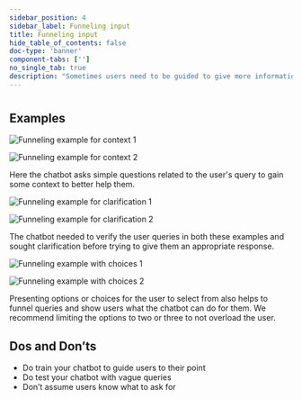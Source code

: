 ```yaml
---
sidebar_position: 4
sidebar_label: Funneling input
title: Funneling input
hide_table_of_contents: false
doc-type: 'banner'
component-tabs: ['']
no_single_tab: true
description: "Sometimes users need to be guided to give more information to get the most accurate and appropriate response. This involves funneling user input by giving them options and asking questions. However, asking too many questions to get to the user’s real intent can be time-consuming and frustrating. After a few attempts, chatbots should be trained to either admit defeat gracefully or hand them off to someone that can help."
---
```


# 

## Examples 

![Funneling example for context 1](https://www.figma.com/design/wEptRgAezDU1z80Cn3eZ0o/iX-Pattern-Illustrations?node-id=3218-4341&t=etx1DcSbA7VDx5xD-4)

![Funneling example for context 2](https://www.figma.com/design/wEptRgAezDU1z80Cn3eZ0o/iX-Pattern-Illustrations?node-id=3218-4381&t=etx1DcSbA7VDx5xD-4)

Here the chatbot asks simple questions related to the user's query to gain some context to better help them. 

![Funneling example for clarification 1](https://www.figma.com/design/wEptRgAezDU1z80Cn3eZ0o/iX-Pattern-Illustrations?node-id=3218-4384&t=etx1DcSbA7VDx5xD-4)
    
![Funneling example for clarification 2](https://www.figma.com/design/wEptRgAezDU1z80Cn3eZ0o/iX-Pattern-Illustrations?node-id=3218-4387&t=etx1DcSbA7VDx5xD-4)

The chatbot needed to verify the user queries in both these examples and sought clarification before trying to give them an appropriate response.  

![Funneling example with choices 1](https://www.figma.com/design/wEptRgAezDU1z80Cn3eZ0o/iX-Pattern-Illustrations?node-id=3218-4390&t=etx1DcSbA7VDx5xD-4)

![Funneling example with choices 2](https://www.figma.com/design/wEptRgAezDU1z80Cn3eZ0o/iX-Pattern-Illustrations?node-id=3218-4393&t=etx1DcSbA7VDx5xD-4)

Presenting options or choices for the user to select from also helps to funnel queries and show users what the chatbot can do for them. We recommend limiting the options to two or three to not overload the user. 

## Dos and Don’ts

-	Do train your chatbot to guide users to their point  
-	Do test your chatbot with vague queries   
-	Don’t assume users know what to ask for 

